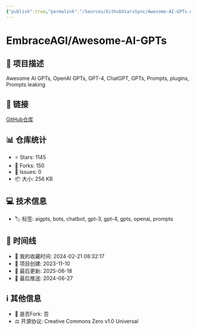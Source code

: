 ```yaml
---
{"publish":true,"permalink":"/Sources/GithubStarsSync/Awesome-AI-GPTs.md","description":"Awesome AI GPTs, OpenAI GPTs, GPT-4, ChatGPT, GPTs, Prompts, plugins, Prompts leaking","created":"2025-06-20T01:50:31.864+08:00","modified":"2025-07-08T21:58:12.792+08:00","tags":["github开源"],"cssclasses":""}
---
```



# EmbraceAGI/Awesome-AI-GPTs

## 📝 项目描述

Awesome AI GPTs, OpenAI GPTs, GPT-4, ChatGPT, GPTs, Prompts, plugins, Prompts leaking

## 🔗 链接

[GitHub仓库](https://github.com/EmbraceAGI/Awesome-AI-GPTs)

## 📊 仓库统计

- ⭐ Stars: 1145
- 🍴 Forks: 150
- 🐛 Issues: 0
- 📦 大小: 256 KB

## 💻 技术信息

- 🏷️ 标签: aigpts, bots, chatbot, gpt-3, gpt-4, gpts, openai, prompts

## 📅 时间线

- 🌟 我的收藏时间: 2024-02-21 08:32:17
- 🎂 项目创建: 2023-11-10
- 🔄 最后更新: 2025-06-18
- 🚀 最后推送: 2024-06-27

## ℹ️ 其他信息

- 🔀 是否Fork: 否
- ⚖️ 开源协议: Creative Commons Zero v1.0 Universal
